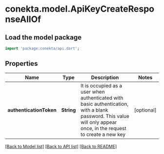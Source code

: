# conekta.model.ApiKeyCreateResponseAllOf

## Load the model package
```dart
import 'package:conekta/api.dart';
```

## Properties
Name | Type | Description | Notes
------------ | ------------- | ------------- | -------------
**authenticationToken** | **String** | It is occupied as a user when authenticated with basic authentication, with a blank password. This value will only appear once, in the request to create a new key | [optional] 

[[Back to Model list]](../README.md#documentation-for-models) [[Back to API list]](../README.md#documentation-for-api-endpoints) [[Back to README]](../README.md)


